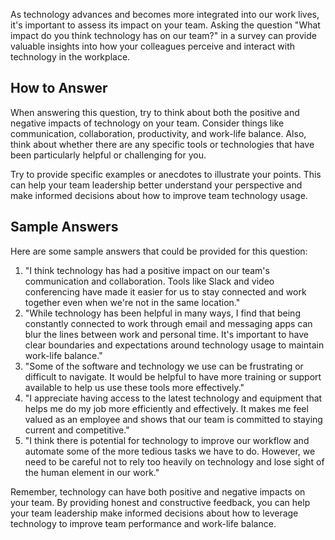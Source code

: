 

As technology advances and becomes more integrated into our work lives, it's important to assess its impact on your team. Asking the question "What impact do you think technology has on our team?" in a survey can provide valuable insights into how your colleagues perceive and interact with technology in the workplace.

## How to Answer

When answering this question, try to think about both the positive and negative impacts of technology on your team. Consider things like communication, collaboration, productivity, and work-life balance. Also, think about whether there are any specific tools or technologies that have been particularly helpful or challenging for you.

Try to provide specific examples or anecdotes to illustrate your points. This can help your team leadership better understand your perspective and make informed decisions about how to improve team technology usage.

## Sample Answers

Here are some sample answers that could be provided for this question:

1. "I think technology has had a positive impact on our team's communication and collaboration. Tools like Slack and video conferencing have made it easier for us to stay connected and work together even when we're not in the same location."
2. "While technology has been helpful in many ways, I find that being constantly connected to work through email and messaging apps can blur the lines between work and personal time. It's important to have clear boundaries and expectations around technology usage to maintain work-life balance."
3. "Some of the software and technology we use can be frustrating or difficult to navigate. It would be helpful to have more training or support available to help us use these tools more effectively."
4. "I appreciate having access to the latest technology and equipment that helps me do my job more efficiently and effectively. It makes me feel valued as an employee and shows that our team is committed to staying current and competitive."
5. "I think there is potential for technology to improve our workflow and automate some of the more tedious tasks we have to do. However, we need to be careful not to rely too heavily on technology and lose sight of the human element in our work."

Remember, technology can have both positive and negative impacts on your team. By providing honest and constructive feedback, you can help your team leadership make informed decisions about how to leverage technology to improve team performance and work-life balance.
